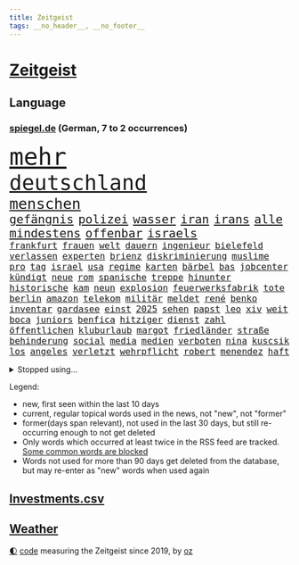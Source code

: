 ```yaml
---
title: Zeitgeist
tags: __no_header__, __no_footer__
---
```


# [Zeitgeist](https://oliz.io/zeitgeist/)

## Language

<h3><a href="https://www.spiegel.de" target="_blank">spiegel.de</a> (German, 7 to 2 occurrences)</h3>
<p style="font-family:monospace">
<span style="font-size:32pt"><a href="news_links.html#mehr" class="current">mehr</a></span>
<br>
<span style="font-size:28pt"><a href="news_links.html#deutschland" class="current">deutschland</a></span>
<br>
<span style="font-size:20pt"><a href="news_links.html#menschen" class="current">menschen</a></span>
<br>
<span style="font-size:16pt"><a href="news_links.html#gefängnis" class="current">gefängnis</a></span>
<span style="font-size:16pt"><a href="news_links.html#polizei" class="current">polizei</a></span>
<span style="font-size:16pt"><a href="news_links.html#wasser" class="current">wasser</a></span>
<span style="font-size:16pt"><a href="news_links.html#iran" class="current">iran</a></span>
<span style="font-size:16pt"><a href="news_links.html#irans" class="current">irans</a></span>
<span style="font-size:16pt"><a href="news_links.html#alle" class="current">alle</a></span>
<span style="font-size:16pt"><a href="news_links.html#mindestens" class="current">mindestens</a></span>
<span style="font-size:16pt"><a href="news_links.html#offenbar" class="current">offenbar</a></span>
<span style="font-size:16pt"><a href="news_links.html#israels" class="current">israels</a></span>
<br>
<span style="font-size:12pt"><a href="news_links.html#frankfurt" class="current">frankfurt</a></span>
<span style="font-size:12pt"><a href="news_links.html#frauen" class="current">frauen</a></span>
<span style="font-size:12pt"><a href="news_links.html#welt" class="current">welt</a></span>
<span style="font-size:12pt"><a href="news_links.html#dauern" class="current">dauern</a></span>
<span style="font-size:12pt"><a href="news_links.html#ingenieur" class="new">ingenieur</a></span>
<span style="font-size:12pt"><a href="news_links.html#bielefeld" class="current">bielefeld</a></span>
<span style="font-size:12pt"><a href="news_links.html#verlassen" class="current">verlassen</a></span>
<span style="font-size:12pt"><a href="news_links.html#experten" class="current">experten</a></span>
<span style="font-size:12pt"><a href="news_links.html#brienz" class="new">brienz</a></span>
<span style="font-size:12pt"><a href="news_links.html#diskriminierung" class="current">diskriminierung</a></span>
<span style="font-size:12pt"><a href="news_links.html#muslime" class="current">muslime</a></span>
<span style="font-size:12pt"><a href="news_links.html#pro" class="current">pro</a></span>
<span style="font-size:12pt"><a href="news_links.html#tag" class="current">tag</a></span>
<span style="font-size:12pt"><a href="news_links.html#israel" class="current">israel</a></span>
<span style="font-size:12pt"><a href="news_links.html#usa" class="current">usa</a></span>
<span style="font-size:12pt"><a href="news_links.html#regime" class="current">regime</a></span>
<span style="font-size:12pt"><a href="news_links.html#karten" class="current">karten</a></span>
<span style="font-size:12pt"><a href="news_links.html#bärbel" class="current">bärbel</a></span>
<span style="font-size:12pt"><a href="news_links.html#bas" class="current">bas</a></span>
<span style="font-size:12pt"><a href="news_links.html#jobcenter" class="current">jobcenter</a></span>
<span style="font-size:12pt"><a href="news_links.html#kündigt" class="current">kündigt</a></span>
<span style="font-size:12pt"><a href="news_links.html#neue" class="current">neue</a></span>
<span style="font-size:12pt"><a href="news_links.html#rom" class="current">rom</a></span>
<span style="font-size:12pt"><a href="news_links.html#spanische" class="current">spanische</a></span>
<span style="font-size:12pt"><a href="news_links.html#treppe" class="new">treppe</a></span>
<span style="font-size:12pt"><a href="news_links.html#hinunter" class="current">hinunter</a></span>
<span style="font-size:12pt"><a href="news_links.html#historische" class="current">historische</a></span>
<span style="font-size:12pt"><a href="news_links.html#kam" class="current">kam</a></span>
<span style="font-size:12pt"><a href="news_links.html#neun" class="current">neun</a></span>
<span style="font-size:12pt"><a href="news_links.html#explosion" class="current">explosion</a></span>
<span style="font-size:12pt"><a href="news_links.html#feuerwerksfabrik" class="new">feuerwerksfabrik</a></span>
<span style="font-size:12pt"><a href="news_links.html#tote" class="current">tote</a></span>
<span style="font-size:12pt"><a href="news_links.html#berlin" class="current">berlin</a></span>
<span style="font-size:12pt"><a href="news_links.html#amazon" class="current">amazon</a></span>
<span style="font-size:12pt"><a href="news_links.html#telekom" class="current">telekom</a></span>
<span style="font-size:12pt"><a href="news_links.html#militär" class="current">militär</a></span>
<span style="font-size:12pt"><a href="news_links.html#meldet" class="current">meldet</a></span>
<span style="font-size:12pt"><a href="news_links.html#rené" class="current">rené</a></span>
<span style="font-size:12pt"><a href="news_links.html#benko" class="current">benko</a></span>
<span style="font-size:12pt"><a href="news_links.html#inventar" class="new">inventar</a></span>
<span style="font-size:12pt"><a href="news_links.html#gardasee" class="new">gardasee</a></span>
<span style="font-size:12pt"><a href="news_links.html#einst" class="current">einst</a></span>
<span style="font-size:12pt"><a href="news_links.html#2025" class="current">2025</a></span>
<span style="font-size:12pt"><a href="news_links.html#sehen" class="current">sehen</a></span>
<span style="font-size:12pt"><a href="news_links.html#papst" class="current">papst</a></span>
<span style="font-size:12pt"><a href="news_links.html#leo" class="current">leo</a></span>
<span style="font-size:12pt"><a href="news_links.html#xiv" class="current">xiv</a></span>
<span style="font-size:12pt"><a href="news_links.html#weit" class="current">weit</a></span>
<span style="font-size:12pt"><a href="news_links.html#boca" class="new">boca</a></span>
<span style="font-size:12pt"><a href="news_links.html#juniors" class="new">juniors</a></span>
<span style="font-size:12pt"><a href="news_links.html#benfica" class="new">benfica</a></span>
<span style="font-size:12pt"><a href="news_links.html#hitziger" class="new">hitziger</a></span>
<span style="font-size:12pt"><a href="news_links.html#dienst" class="current">dienst</a></span>
<span style="font-size:12pt"><a href="news_links.html#zahl" class="current">zahl</a></span>
<span style="font-size:12pt"><a href="news_links.html#öffentlichen" class="current">öffentlichen</a></span>
<span style="font-size:12pt"><a href="news_links.html#kluburlaub" class="new">kluburlaub</a></span>
<span style="font-size:12pt"><a href="news_links.html#margot" class="current">margot</a></span>
<span style="font-size:12pt"><a href="news_links.html#friedländer" class="current">friedländer</a></span>
<span style="font-size:12pt"><a href="news_links.html#straße" class="current">straße</a></span>
<span style="font-size:12pt"><a href="news_links.html#behinderung" class="current">behinderung</a></span>
<span style="font-size:12pt"><a href="news_links.html#social" class="current">social</a></span>
<span style="font-size:12pt"><a href="news_links.html#media" class="current">media</a></span>
<span style="font-size:12pt"><a href="news_links.html#medien" class="current">medien</a></span>
<span style="font-size:12pt"><a href="news_links.html#verboten" class="current">verboten</a></span>
<span style="font-size:12pt"><a href="news_links.html#nina" class="current">nina</a></span>
<span style="font-size:12pt"><a href="news_links.html#kuscsik" class="new">kuscsik</a></span>
<span style="font-size:12pt"><a href="news_links.html#los" class="current">los</a></span>
<span style="font-size:12pt"><a href="news_links.html#angeles" class="current">angeles</a></span>
<span style="font-size:12pt"><a href="news_links.html#verletzt" class="current">verletzt</a></span>
<span style="font-size:12pt"><a href="news_links.html#wehrpflicht" class="current">wehrpflicht</a></span>
<span style="font-size:12pt"><a href="news_links.html#robert" class="current">robert</a></span>
<span style="font-size:12pt"><a href="news_links.html#menendez" class="current">menendez</a></span>
<span style="font-size:12pt"><a href="news_links.html#haft" class="current">haft</a></span>
</p>
<details>
<summary>Stopped using...</summary>
<p class="former" style="font-size:12pt">
aussage(1699) bestimmte(1699) lindner(1699) prinz(1698) fdpchef(1697) karl(1697) lauterbach(1697) müller(1697) solle(1697) wehrt(1697) befürchten(1696) bekannten(1696) generalsekretär(1696) untersagt(1696) erdoğan(1695) fokus(1695) hieß(1695) linie(1695) phase(1695) steinmeier(1695) arbeitete(1694) besitzer(1694) kriminellen(1694) richten(1694) schwarze(1694) wettbewerb(1694) allianz(1693) antreten(1693) gestellt(1693) west(1693) arbeitsplatz(1692) italiens(1692) positionen(1692) privaten(1692) st(1692) verteilt(1692) wolle(1692) geändert(1691) innenministerium(1691) wählen(1691) europäer(1690) geholt(1690) geldstrafe(1690) bedenken(1689) beschluss(1689) enthüllt(1689) gastgeber(1689) gelassen(1689) lieben(1689) online(1689) parteien(1689) rufen(1689) anbieter(1688) einstieg(1688) experte(1688) geflüchteten(1688) planen(1688) reichte(1688) athleten(1687) heil(1687) hätten(1687) lösen(1687) schottland(1687) spott(1687) entscheidenden(1686) favoriten(1686) i(1686) restaurants(1686) system(1686) brite(1685) erbe(1685) klären(1685) usamerikaner(1685) meist(1684) radikale(1684) 10000(1683) ausbau(1683) deals(1683) half(1683) unterschiedlich(1683) juristisch(1682) mieten(1682) polnische(1682) claudia(1681) herr(1681) appell(1680) fußballer(1680) hotels(1680) hubertus(1680) lücke(1680) richtet(1680) affäre(1679) inszeniert(1679) frankwalter(1678) sendung(1678) spüren(1678) belegen(1677) argentinien(1676) porsche(1674) richard(1674) taliban(1674) weckt(1674) möglicherweise(1672) bisherigen(1671) projekte(1670) großem(1669) rechtzeitig(1669) katholischen(1666) favorit(1663) unterdessen(1663) schaut(1661) angeboten(1660) wendet(1660) automatisch(1659) zeigten(1659) kandidatur(1657) startup(1648) sachen(1614) leiter(1612) finanziert(1498) abgegeben(1470) vorsicht(1449) ausnahme(1434) verurteilung(1413) umkämpften(1380) gewohnt(1370) nfl(1337) eingeführt(1327) magazin(1313) inklusive(1308) verteidiger(1307) sank(1271) kanzlers(1257) propaganda(1251) symbol(1250) ben(1241) gefechte(1240) spaltung(1225) helikopter(1221) fake(1216) heißen(1210) brüder(1203) 34(1172) eingetroffen(1171) rezession(1166) handys(1146) 48(1142) regieren(1121) unterliegt(1119) harter(1114) konzerte(1113) dänischen(1103) libanon(1093) andrew(1082) gegenwart(1079) risiken(1075) verstoßen(1067) trans(1058) digitale(1053) kommunikation(1001) überreste(999) ersetzt(995) psychologin(982) überraschenden(973) staatsanwalt(964) ulm(930) überlebende(920) jahresbeginn(903) hinnehmen(901) verwendet(897) kieler(887) kongo(879) emotionale(871) aussieht(870) erleidet(868) openai(853) freiwillige(846) brauche(829) rechtspopulisten(825) spiegelreport(814) höhepunkt(808) fakten(807) älteren(801) hauptrolle(798) wiederwahl(789) auffällig(758) erforscht(758) parteitag(758) auswirken(752) kane(752) schönsten(746) küche(744) 9(735) sizilien(725) ford(724) drastische(721) erkennt(717) schuldenbremse(712) verriet(709) auswahl(700) auflösung(699) entscheidende(696) stellenabbau(695) besiegen(692) eauto(689) afdpolitiker(684) hunde(681) islamistische(677) vergangene(676) forschern(673) genossen(653) pauli(652) trendwende(651) kandidiert(648) gewechselt(634) reformiert(626) spdgeneralsekretär(625) zurückhaltend(617) strafgerichtshof(615) 43(600) management(600) begründet(599) besetzung(599) nächte(598) kundgebungen(596) terrororganisation(584) gazastreifens(581) wild(578) recep(570) tayyip(570) signalisiert(563) aufwand(559) verschaffen(558) beschuldigte(556) ehepaar(546) bundestagswahl(544) geheimnisse(544) figur(543) demnächst(542) großstädten(537) mindestlohn(531) billie(528) aufstellen(525) giftige(525) anhebung(524) zurückgewiesen(519) 28(513) begegnen(511) gesetzliche(503) wettkampf(502) kinos(495) sächsische(494) sap(487) 160(478) sportlichen(469) historisch(466) gefeuert(465) anfeindungen(463) befragt(462) ranking(462) ausmacht(461) klärt(458) blau(455) unmöglich(455) 17jähriger(454) lüge(452) mitspieler(452) kostenlosen(450) rheinmetall(448) outfits(447) jacht(445) major(444) pole(442) marihuana(438) bodo(432) auswärtigen(428) balkon(421) bedingung(420) ernannt(417) einheimische(416) thyssenkrupp(415) empfinden(413) kirchen(407) oberster(407) spdspitze(402) verspielt(399) entgeht(398) verunsichert(398) bmw(396) wittert(396) laufender(395) 28jährige(389) protokoll(389) verbessert(385) schlacht(383) heimatstadt(380) begeisterung(379) leitete(379) azubis(377) nirgendwo(374) regensburg(374) reus(372) stehe(369) übel(368) wahlergebnis(367) albanien(365) weltkriegs(365) esken(361) beschweren(354) gebissen(351) urteile(351) wussten(351) rückblick(349) nervös(346) magie(344) toben(342) gekämpft(340) interaktiven(340) jemanden(339) reihen(339) moderierte(338) alliierten(337) häusliche(337) wanderer(336) zeitplan(336) gemeinsames(335) kümmern(332) attestiert(328) saskia(327) erkunden(326) wildnis(325) kuriosen(324) verfügbar(324) verkörpert(322) kandidieren(319) starkem(319) vorgeschlagen(319) übernahme(318) katzen(316) wahlerfolg(312) merkt(311) drehen(310) adele(307) spdabgeordneter(307) ausgestattet(305) verließ(305) ahmed(304) aktionäre(298) allzu(298) berechnet(297) metropolen(294) verfolgungsjagd(294) vermeidet(294) bach(290) georgia(290) betriebsrat(287) signale(287) ausreise(286) khan(282) dürr(278) abschuss(277) flüchtet(272) echt(271) anhängern(270) bauarbeiten(268) bezichtigt(268) aken(265) beweis(265) nachhaltig(265) anlässlich(264) ralph(264) winkt(263) beschimpfte(262) biografie(262) liam(262) mitarbeiterinnen(262) usbundesstaaten(262) eilig(261) baku(260) geschenke(259) holstein(259) kabel(258) legendären(257) scheidende(257) eberl(253) commerzbank(252) blume(250) spiegelrecherchen(249) günstigen(248) 71(247) aufeinandertreffen(246) rockstar(246) begrüßt(245) zählen(245) frisur(244) erholung(243) fröhliche(243) häme(243) weh(241) unicredit(240) erpresser(239) exemplar(238) unbeeindruckt(237) nachlesen(236) strohe(235) sportdirektor(234) designierte(231) anderswo(230) mohamed(230) adhs(229) liveticker(228) zulasten(228) getrennt(227) trends(227) drastischen(226) superkraft(226) französischer(225) natogeneralsekretär(225) gestimmt(221) houston(220) bundesparteitag(219) holocaustüberlebende(217) sprüchen(217) tarife(215) vereint(215) regierungschefs(214) uhaft(214) busse(212) humanitärer(212) beleg(211) einwanderer(211) android(210) flutkatastrophe(209) vereine(209) wachsenden(208) tobias(207) exchef(206) konzernen(206) kongress(203) kurden(203) ruhen(203) nordkoreanische(200) unterdrückung(200) kurdische(199) coup(198) soccer(198) erschienen(197) dienste(195) entgleist(195) queeren(194) sheinbaum(194) hamburgs(193) wehtun(193) berücksichtigt(192) fraktionschef(192) nötige(192) justizministerium(190) 57(189) empfangen(189) zielscheibe(189) solange(188) pompeji(187) ansprache(185) scholz'(184) ausfällen(183) kommendes(183) unionsfraktion(183) wirtschaftsweise(182) apotheke(181) fire(181) leiten(181) fähigkeiten(180) baugenehmigungen(179) nachtklub(178) usgesundheitsminister(178) schwacher(177) strafgerichtshofs(177) sämtliche(177) vergangenes(177) vertrauten(177) befragung(176) begehrt(175) oscarpreisträger(173) zeitnah(173) akuter(172) sorgerecht(172) wunde(171) aufbruchstimmung(170) großbank(170) besonderer(169) konklave(169) kardinal(168) preiserhöhungen(168) tabelle(168) traurig(168) fbichef(167) interner(165) kannten(165) marsalek(165) bewusstlos(163) wahrnehmen(163) fortsetzen(161) sportchef(161) netzentgelte(160) absolut(159) gefolgt(159) skurrile(159) spurensuche(159) zeitdruck(159) blockt(158) schattenflotte(157) standards(157) verhandlung(157) institution(156) rassistisches(156) boni(155) kaninchen(155) produktionen(155) flagge(154) gedrängt(154) natochef(154) denkwürdige(153) kaiser(153) usbehörde(153) bayrou(152) françois(152) iphone(152) schmuggel(152) selbstständige(152) tatverdacht(152) befreundet(151) ei(151) law(151) alsharaa(150) bulgarien(149) community(149) ticken(149) überstehen(149) familiengeschichte(148) übersetzer(148) abstiegskampf(147) nigel(146) veränderung(146) getränke(145) nissan(145) schwede(145) motto(144) vorteil(144) exwirecardvorstand(143) atomkraft(142) physiker(142) stoff(142) batteriehersteller(141) bewertung(141) exminister(141) flasche(141) melnyk(141) testament(141) trinkwasser(141) behauptung(140) currywurst(140) gläubigen(140) salman(140) todesfahrt(140) dialog(139) schnitzer(139) durchsuchten(138) spektakuläre(136) unbekannt(136) anfangen(135) fußgängerzone(135) mittelpunkt(135) solaranlagen(135) trauerfeier(135) entkommt(131) gates(131) gültig(131) schlimmen(131) bewegtes(130) gekostet(130) gewöhnen(130) mithalten(130) ausländer(129) erneuerung(129) privileg(129) rechnerisch(129) schleswigholsteins(129) dänemarks(128) militärausgaben(127) rentenversicherung(126) w(125) getrennte(124) bunny(123) rechtspopulismus(123) übereinander(123) häuslicher(122) uk(122) flüssen(121) skandalen(121) powell(120) spioniert(120) ungültig(120) dazwischen(119) fern(119) anfrage(118) iea(118) parlamentarische(118) spielplatz(118) tenniswelt(118) unterlagen(118) außenhandel(116) schneidet(116) totes(116) gereicht(115) boulevardzeitung(114) buhrufe(114) linkenchef(114) mrbeast(113) verfassungsbeschwerde(113) verhängten(113) boom(112) empfindliche(112) hauptgericht(112) offizielles(112) tornados(112) unterlief(112) spitzen(111) forscherinnen(110) gewissen(110) internationales(110) aufmarsch(109) blog(109) wolken(109) würdigung(108) direktorin(107) millionenfach(107) begrenzung(106) boston(106) kanzleramtschef(106) siege(106) handynutzung(105) luise(105) aufruf(104) burkina(104) experimentiert(104) faso(104) roy(104) verstrickt(104) kanye(103) liveanalyse(103) marie(103) riesiges(103) sicherheitsrat(103) arbeitslosenzahl(102) aufgehen(102) engagierte(102) sauber(102) prag(101) unescoweltkulturerbe(101) erlösung(100) fingerabdrücke(100) frühstück(100) prioritäten(100) protestwelle(99) fedchef(98) jerome(98) verhältnisse(98) verzeichnen(98) abhilfe(97) ankara(97) zerrissen(97) überzeugung(97) angegangen(96) großvater(96) moderner(96) maßstab(95) milliardeninvestitionen(95) rosen(95) parteifreunde(94) töchter(94) utah(94) besänftigen(93) dunklen(93) emotional(93) mitnehmen(93) watch(93) mexikos(92) ramelow(92) rohstoffdeal(92) wimbledon(92) berechnen(91) gazakonflikt(91) generalstaatsanwaltschaft(91) gewählte(91) human(91) kappt(91) rights(91) gegners(90) kreuzverhör(90) rechtfertigt(90) relegationsplatz(90) reservisten(90) bemerkenswert(89) drakonischen(89) robust(89) gedachten(88) konzentriert(88) pflanzen(88) raumsonde(88) begrenzen(87) lebensgefährtin(87) shows(87) skizziert(87) speisekarten(87) verübt(87) widerlich(87) widersprach(87) kentucky(86) rückzieher(86) dramatischer(85) gegnerischen(85) kirchenoberhaupt(85) krempelt(85) souveräner(85) stammsitz(85) vinyl(85) überzahl(85) aggressor(84) banknoten(84) fraktionsvorsitzende(84) geldscheine(84) hindurch(84) hormone(84) leverkusens(84) riad(84) salzburg(84) schockierte(84) tunnel(84) vorantreiben(84) astronaut(83) bestritten(83) expartnerin(83) trauung(83) verhandlungstisch(83) 25jähriger(82) bradley(82) entstand(82) fcfans(82) fuest(82) schwarzwald(82) selbstverständnis(82) verblüffend(82) geburtstags(81) rentenniveau(81) ressourcen(81) sofia(81) tana(81) warmen(81) zecken(81) debütalbum(80) g(80) looks(80) masche(80) minen(80) salford(80) schwarzrot(80) strukturen(80) systems(80) antreibt(79) ausgangsposition(79) blutende(79) bulgarische(79) fantastische(79) uganda(79) venus(79) 115(78) auszuweisen(78) bayesian(78) hingelegt(78) infolge(78) luxusjacht(78) narren(78) wüst(78) entkam(77) eon(77) flüssigkeit(77) führenden(77) führungsrolle(77) oberhaupt(77) pkk(77) zerbricht(77) ausflug(76) billige(76) büttner(76) erneuerte(76) gratulierte(76) josé(76) karim(76) munich(76) rückversicherer(76) vergebens(76) günstigsten(75) periode(75) todesursache(75) arbeiterpartei(74) atlético(74) croissants(74) gegenreaktion(74) hängepartie(74) luftballons(74) versöhnung(74) abiturienten(73) detmold(73) kopfverletzungen(73) roberts(73) story(73) trophäen(73) ukrainern(73) aufwind(72) avocado(72) beteiligte(72) entwicklungshilfe(72) perfektes(72) vorzubereiten(72) ackermann(71) ausgebildet(71) berry(71) besessen(71) beträgt(71) entertainment(71) schwerpunkte(71) spdvorsitzende(71) stadtderby(71) taucher(71) trauermarsch(71) 13000(70) glyphosat(70) keim(70) pfizer(70) traute(70) vierteljahrhundert(70) 14jährigen(69) abgesehen(69) herauskommen(69) materialschlacht(69) mobbing(69) sahelzone(69) scham(69) begeben(68) chicago(68) entscheide(68) entworfen(68) gegenvorschlag(68) lwiw(68) meetings(68) sicherheitsberater(68) spdchefin(68) zielt(68) dunkelziffer(67) führungsriege(67) lego(67) metro(67) prunk(67) präsidium(67) unterlegen(67) vermieden(67) wandte(67) architektur(66) doppelrolle(66) erstach(66) etat(66) gewahrsam(66) jubelten(66) lake(66) vorsitz(66) zweidrittelmehrheit(66) experimente(65) flügen(65) kolonialmacht(65) niederlegen(65) stiefvater(65) analysten(64) einsturz(64) erfolgreiches(64) grundlage(64) stalin(64) ussoldaten(64) deutschlandtrend(63) geklettert(63) nationaler(63) neige(63) qualifying(63) stillen(63) vermögens(63) besserer(62) doppelstaatler(62) oman(62) orientieren(62) parat(62) podium(62) schiffs(62) antiterroreinheit(61) schwanger(61) usfirmen(61) verzerrten(61) überflüssig(61) begrüßte(60) bergungsarbeiten(60) copilot(60) einmischen(60) erkranken(60) gefälschten(60) perücke(60) pisa(60) waffenstillstandes(60) abtreibungsrecht(59) beinhaltet(59) diplomatin(59) florenz(59) gott(59) mitentscheiden(59) msci(59) werbespots(59) 199(58) brasilianische(58) finnen(58) mitbegründer(58) parnass(58) peggy(58) verseucht(58) 30jährige(57) 36jähriger(57) ancelotti(57) asylsystems(57) begehrten(57) berlinschöneberg(57) einschließlich(57) nachhaltigkeit(57) verhungern(57) zollstreits(57) durst(56) genuss(56) ifochef(56) verbündeter(56) vorlesen(56) waldstücke(56) fehlerhaften(55) iren(55) verhältnissen(55) hoffman(54) jordan(54) ptpa(54) ratlosigkeit(54) spielervertretung(54) verabschiedete(54) wälder(54) besprechen(53) euaußenminister(53) hurra(53) inhaftierung(53) monsanto(53) angehenden(52) erteilt(52) gefährlichsten(52) instabiler(52) schwul(51) wehrmacht(51) anbietern(50) bonner(50) gewöhnt(50) rekordtief(50) wertvolle(50) befugnisse(49) columbia(49) fürsprecher(49) haltern(49) hochhauses(49) karsten(49) kriminalstatistik(49) kuscheln(49) minutenlang(49) tempel(49) verhandler(49) 2003(48) alge(48) bäumen(48) depardieu(48) frisch(48) gérard(48) rolex(48) spontan(48) angedroht(47) ausspioniert(47) fußballbundesligisten(47) kiefer(47) klicks(47) professionell(47) satellitenbilder(47) spdvorsitz(47) inspiration(46) kritischer(46) milliardensumme(46) ministeramt(46) tagesschau(46) tribut(46) tänzer(46) tötungsdelikt(46) angesprochen(45) bemerkenswerter(45) diaspora(45) männlichkeit(45) oberbürgermeisters(45) rückten(45) weggefährten(45) wohnungsmarkt(45) ermordete(44) eurostaaten(44) paartherapie(44) susan(44) verliebt(44) barry(43) bewegenden(43) msciworld(43) rüstungsgeschäft(43) energiehunger(42) machthabers(42) maximal(42) probt(42) schwimmer(42) bundeskabinett(41) rechenzentrum(41) selbstauflösung(41) tätigkeit(41) dr(40) einhaltung(40) estnische(40) fahrräder(40) luftstreitkräfte(40) mitteilt(40) mls(40) palästinensertuchs(40) psychischen(40) abwechslung(39) brooke(39) clásico(39) einberufungsbescheide(39) kürzester(39) menschenleben(39) streamen(39) bahnt(38) manfred(38) rushdie(38) unternehmerin(38) absichtlich(37) friedensnobelpreisträger(37) kaja(37) kostüme(37) messis(37) missouri(37) propagandavideo(37) spiegelkorrespondentin(37) clean(36) europaparlament(36) formulierungen(36) rey(36) entlastung(35) erfolgsserie(35) kamerun(35) tänzerinnen(35) vorweisen(35) wisse(35) breuer(34) finanzministerium(34) generalinspekteur(34) thorsten(34) vorgenommen(34) wiedergutmachung(34) abgelöst(33) bedürfnis(33) beteuerte(33) destabilisieren(33) graffiti(33) kämpften(33) rüstungsgüter(33) spielkonsole(33) girl(32) sieges(32) verheiratet(32) zeitz(32) algerien(31) drogenschmuggel(31) euvergleich(31) giovanna(31) haftbefehle(31) kylian(31) mammutprozess(31) mbappé(31) rutte(31) sektoren(31) sicherheitsforscher(31) techkonzerne(31) zeugenstand(31) zollkeule(31) angeln(30) bergab(30) bestehe(30) frittiertes(30) hahn(30) meistverkauften(30) messerattentäter(30) raabs(30) residenz(30) anfragen(29) milliardenbetrag(29) nsdap(29) schachstar(29) unseld(29) bestritt(28) bolivien(28) helge(28) jarvis(28) pommes(28) portion(28) regenfällen(28) ahnungslos(27) don(27) durchfall(27) geschieden(27) pettit(27) standing(27) statue(27) gewinnst(26) salat(26) spdbasis(26) staatsgebiet(26) witz(26) zuständige(26) bibliothek(25) handlung(25) machtfülle(25) zeitlebens(25) bistum(24) dato(24) journal(24) label(24) musicals(24) netflixcharts(24) schiefgehen(24) hai(23) platzierung(23) verbleib(23) verschwörung(23) zurückgeht(23) arzneimitteln(22) ermutigen(22) gedemütigt(22) jersey(22) nbaplayoffs(22) schockierend(22) schränkt(22) wertschätzung(22) überfahren(22) batterien(21) faden(21) geheime(21) künstlerin(21) mobilnummer(21) retrolook(21) spiegelteam(21) usatrumpnews(21) beabsichtigt(20) bettelt(20) fehlstart(20) gekapert(20) grundsteuer(20) missfallen(20) grundlagenforschung(19) jüdisches(19) sevilla(19) systemsprenger(19) 59(18) ebay(18) fehlverhaltens(18) jagen(18) kardinäle(18) mitgliedern(18) pfad(18) durchhalten(17) stritt(17) beamtinnen(16) frühzeitig(16) geheimtreffen(16) islamabad(16) kaschmir(16) schwindel(16) schäfer(16) stadtvierteln(16) stutzig(16) topklubs(16) zugefügt(16) 1908(15) betreffen(15) schnieder(15) schwachstelle(15) usrichterin(15) zolldeal(15) andersdenkende(14) drotschmann(14) guttenberg(14) kapelle(14) karltheodor(14) mirko(14) mrwissen2go(14) sixtinischen(14) susanne(14) erzrivalen(13) gesamter(13) herren(13) pikante(13) restaurant(13) schwarzer(13) störungen(13) verbotsverfahren(13) derbe(12) dringende(12) exnationalspieler(12) generalsekretärin(12) unbeliebter(12) verdankt(12) bundeswirtschaftsministerin(11) koffer(11) konflikten(11) regierungserklärung(11) schutzmaßnahmen(11)
</p>
</details>
<p>Legend:
<ul>
<li><span class="new">new</span>, first seen within the last 10 days</li>
<li><span class="current">current</span>, regular topical words used in the news, not "new", not "former"</li>
<li><span class="former">former(days span relevant)</span>, not used in the last 30 days, but still re-occurring enough to not get deleted</li>
<li>Only words which occurred at least twice in the RSS feed are tracked. <a href="language/filters.py">Some common words are blocked</a></li>
<li>Words not used for more than 90 days get deleted from the database, but may re-enter as "new" words when used again</li>
</ul>
</p>

## [Investments](investments.html)[.csv](investments.csv)

## [Weather](weather.html)

<footer>
<a href="javascript:toggleTheme()" class="nav">🌓</a>
<a href="https://github.com/ooz/zeitgeist">code</a> measuring the Zeitgeist since 2019, by <a href="https://oliz.io">oz</a>
</footer>
